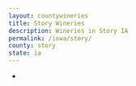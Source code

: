 ```yaml
---
layout: countywineries
title: Story Wineries
description: Wineries in Story IA
permalink: /iowa/story/
county: story
state: ia
---
```

-
